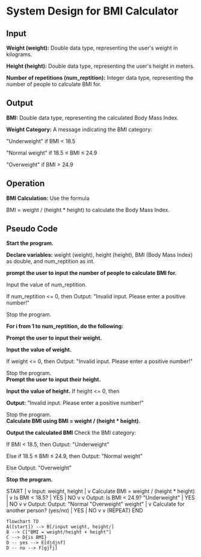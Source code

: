 # System Design for BMI Calculator
## Input
**Weight (weight):** Double data type, representing the user's weight in kilograms.

**Height (height):** Double data type, representing the user's height in meters.

**Number of repetitions 
(num_reptition):** Integer data type, representing the number of people to calculate BMI for.

## Output
**BMI:** Double data type, representing the calculated Body Mass Index.

**Weight Category:** A message indicating the BMI category:

"Underweight" if BMI < 18.5

"Normal weight" if 18.5 ≤ BMI ≤ 24.9

"Overweight" if BMI > 24.9
## Operation
**BMI Calculation:** Use the formula 

BMI = weight / (height * height) to calculate the Body Mass Index.
## Pseudo Code
**Start the program.**

**Declare variables:**
weight (weight), height (height), BMI (Body Mass Index) as double, and num_reptition as int.

**prompt the user to input the number of people to calculate BMI for.** 

Input the value of num_reptition.

If num_reptition <= 0, then
    Output: "Invalid input. Please enter a positive number!"
	
 Stop the program.
 
**For i from 1 to num_reptition, do the following:**

 **Prompt the user to input their weight.**

**Input the value of weight.**
 
If weight <= 0, 
then
Output: "Invalid input. Please enter a positive number!"

Stop the program.    
 **Prompt the user to input their height.**
    
**Input the value of height.**
   If height <= 0, then
   
**Output:** "Invalid input. Please enter a positive number!"

  Stop the program.    
   **Calculate BMI using BMI = weight / (height * height).**
    
**Output the calculated BMI**
    Check the BMI category:
	
If BMI < 18.5, then
            Output: "Underweight"
			
 Else if 18.5 ≤ BMI ≤ 24.9, then
            Output: "Normal weight"
			
 Else
            Output: "Overweight"
			
**Stop the program.**

START
  |
  v
Input: weight, height
  |
  v
Calculate BMI = weight / (height * height)
  |
  v
Is BMI < 18.5?
  | YES         | NO
  v             v
Output:        Is BMI < 24.9?
"Underweight"   | YES         | NO
                v             v
            Output:       Output:
            "Normal       "Overweight"
            weight"
  |
  v
Calculate for another person? (yes/no)
  | YES                | NO
  v                    v
(REPEAT)             END
```mermaid
flowchart TD
A([start]) --> B[/input weight, height/]
B --> C["BMI = weight/height × height"]
C --> D{is BMI}
D -- yes --> E[djdjnf]
D -- no --> F[gjfj]
```
